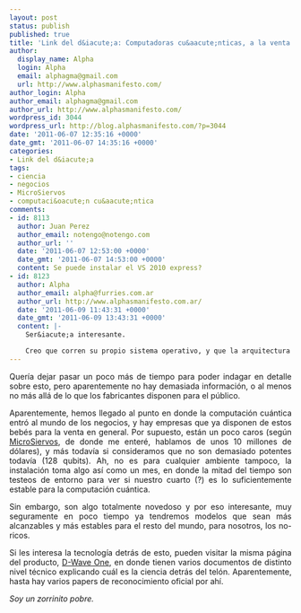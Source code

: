 ```yaml
---
layout: post
status: publish
published: true
title: 'Link del d&iacute;a: Computadoras cu&aacute;nticas, a la venta'
author:
  display_name: Alpha
  login: Alpha
  email: alphagma@gmail.com
  url: http://www.alphasmanifesto.com/
author_login: Alpha
author_email: alphagma@gmail.com
author_url: http://www.alphasmanifesto.com/
wordpress_id: 3044
wordpress_url: http://blog.alphasmanifesto.com/?p=3044
date: '2011-06-07 12:35:16 +0000'
date_gmt: '2011-06-07 14:35:16 +0000'
categories:
- Link del d&iacute;a
tags:
- ciencia
- negocios
- MicroSiervos
- computaci&oacute;n cu&aacute;ntica
comments:
- id: 8113
  author: Juan Perez
  author_email: notengo@notengo.com
  author_url: ''
  date: '2011-06-07 12:53:00 +0000'
  date_gmt: '2011-06-07 14:53:00 +0000'
  content: Se puede instalar el VS 2010 express?
- id: 8123
  author: Alpha
  author_email: alpha@furries.com.ar
  author_url: http://www.alphasmanifesto.com.ar/
  date: '2011-06-09 11:43:31 +0000'
  date_gmt: '2011-06-09 13:43:31 +0000'
  content: |-
    Ser&iacute;a interesante.

    Creo que corren su propio sistema operativo, y que la arquitectura del procesador debe de estar algo alejada del t&iacute;pico modelo de Von Neumann.
---
```

<p style="text-align: justify;">Quer&iacute;a dejar pasar un poco m&aacute;s de tiempo para poder indagar en detalle sobre esto, pero aparentemente no hay demasiada informaci&oacute;n, o al menos no m&aacute;s all&aacute; de lo que los fabricantes disponen para el p&uacute;blico.</p>
<p style="text-align: justify;">Aparentemente, hemos llegado al punto en donde la computaci&oacute;n cu&aacute;ntica entr&oacute; al mundo de los negocios, y hay empresas que ya disponen de estos beb&eacute;s para la venta en general. Por supuesto, est&aacute;n un poco caros (seg&uacute;n <a href="http://www.microsiervos.com/archivo/leyendas-urbanas/se-vende-ordenador-cuantico-128-qubits.html">MicroSiervos</a>, de donde me enter&eacute;, hablamos de unos 10 millones de d&oacute;lares), y m&aacute;s todav&iacute;a si consideramos que no son demasiado potentes todav&iacute;a (128 qubits). Ah, no es para cualquier ambiente tampoco, la instalaci&oacute;n toma algo as&iacute; como un mes, en donde la mitad del tiempo son testeos de entorno para ver si nuestro cuarto (?) es lo suficientemente estable para la computaci&oacute;n cu&aacute;ntica.</p>
<p style="text-align: justify;">Sin embargo, son algo totalmente novedoso y por eso interesante, muy seguramente en poco tiempo ya tendremos modelos que sean m&aacute;s alcanzables y m&aacute;s estables para el resto del mundo, para nosotros, los no-ricos.</p>
<p style="text-align: justify;">Si les interesa la tecnolog&iacute;a detr&aacute;s de esto, pueden visitar la misma p&aacute;gina del producto, <a href="http://www.dwavesys.com/en/products-services.html">D-Wave One</a>, en donde tienen varios documentos de distinto nivel t&eacute;cnico explicando cu&aacute;l es la ciencia detr&aacute;s del tel&oacute;n. Aparentemente, hasta hay varios papers de reconocimiento oficial por ah&iacute;.</p>
<p style="text-align: justify;"><em>Soy un zorrinito pobre.</em></p>
